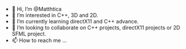 - 👋 Hi, I’m @Matthtica
- 👀 I’m interested in C++, 3D and 2D.
- 🌱 I’m currently learning directX11 and C++ advance.
- 💞️ I’m looking to collaborate on C++ projects, directX11 projects or 2D SFML project.
- 📫 How to reach me ...

<!---
Matthtica/Matthtica is a ✨ special ✨ repository because its `README.md` (this file) appears on your GitHub profile.
You can click the Preview link to take a look at your changes.
--->
